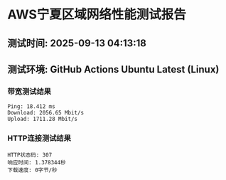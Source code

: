 # AWS宁夏区域网络性能测试报告
## 测试时间: 2025-09-13 04:13:18
## 测试环境: GitHub Actions Ubuntu Latest (Linux)

### 带宽测试结果
```
Ping: 18.412 ms
Download: 2056.65 Mbit/s
Upload: 1711.28 Mbit/s
```

### HTTP连接测试结果
```
HTTP状态码: 307
响应时间: 1.378344秒
下载速度: 0字节/秒
```

